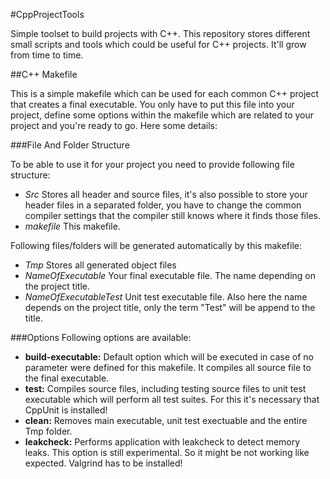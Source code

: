 #CppProjectTools

Simple toolset to build projects with C++. This repository stores different small scripts and tools which
could be useful for C++ projects. It'll grow from time to time.

##C++ Makefile

This is a simple makefile which can be used for each common C++ project that creates a final executable.
You only have to put this file into your project, define some options within the makefile which are related
to your project and you're ready to go. Here some details:

###File And Folder Structure

To be able to use it for your project you need to provide following file structure:
* *Src* Stores all header and source files, it's also possible to store your header files in a separated folder, you have to change the common compiler settings that the compiler still knows where it finds those files.
* *makefile* This makefile.

Following files/folders will be generated automatically by this makefile:
* *Tmp* Stores all generated object files
* *NameOfExecutable* Your final executable file. The name depending on the project title.
* *NameOfExecutableTest* Unit test executable file. Also here the name depends on the project title, only the term "Test" will be append to the title.
                           
###Options
Following options are available:
* **build-executable:** Default option which will be executed in case of no parameter were defined for this makefile. It compiles all source file to the final executable.
* **test:** Compiles source files, including testing source files to unit test executable which will perform all test suites. For this it's necessary that CppUnit is installed!
* **clean:** Removes main executable, unit test exectuable and the entire Tmp folder.
* **leakcheck:** Performs application with leakcheck to detect memory leaks. This option is still experimental. So it might be not working like expected. Valgrind has to be installed!